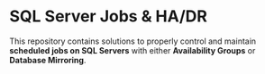 # SQL Server Jobs & HA/DR

This repository contains solutions to properly control and maintain **scheduled jobs on SQL Servers** with either **Availability Groups** or **Database Mirroring**.
